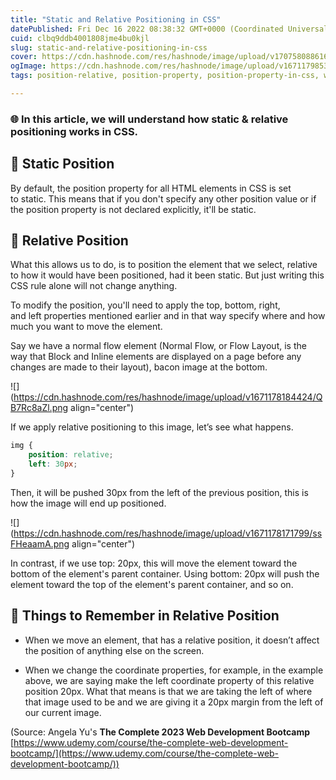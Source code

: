 ```yaml
---
title: "Static and Relative Positioning in CSS"
datePublished: Fri Dec 16 2022 08:38:32 GMT+0000 (Coordinated Universal Time)
cuid: clbq9ddb4001808jme4bu0kjl
slug: static-and-relative-positioning-in-css
cover: https://cdn.hashnode.com/res/hashnode/image/upload/v1707580886163/25f30b32-adaf-4c23-9912-ecdbf9a983c6.png
ogImage: https://cdn.hashnode.com/res/hashnode/image/upload/v1671179853694/3DVKXnBqM.jpg
tags: position-relative, position-property, position-property-in-css, wemakedevs, static-position

---
```


### 🌐 In this article, we will understand how static & relative positioning works in CSS.

## **📌** Static Position

By default, the position property for all HTML elements in CSS is set to static. This means that if you don't specify any other position value or if the position property is not declared explicitly, it'll be static.

## **📌** Relative Position

What this allows us to do, is to position the element that we select, relative to how it would have been positioned, had it been static. But just writing this CSS rule alone will not change anything.

To modify the position, you'll need to apply the top, bottom, right, and left properties mentioned earlier and in that way specify where and how much you want to move the element.

Say we have a normal flow element (Normal Flow, or Flow Layout, is the way that Block and Inline elements are displayed on a page before any changes are made to their layout), bacon image at the bottom.

![](https://cdn.hashnode.com/res/hashnode/image/upload/v1671178184424/QB7Rc8aZl.png align="center")

If we apply relative positioning to this image, let’s see what happens.

```css
img {
	position: relative;
	left: 30px;
}
```

Then, it will be pushed 30px from the left of the previous position, this is how the image will end up positioned.

![](https://cdn.hashnode.com/res/hashnode/image/upload/v1671178171799/ssFHeaamA.png align="center")

In contrast, if we use top: 20px, this will move the element toward the bottom of the element's parent container. Using bottom: 20px will push the element toward the top of the element's parent container, and so on.

## **📌 Things to Remember in Relative Position**

*   When we move an element, that has a relative position, it doesn’t affect the position of anything else on the screen.
    
*   When we change the coordinate properties, for example, in the example above, we are saying make the left coordinate property of this relative position 20px. What that means is that we are taking the left of where that image used to be and we are giving it a 20px margin from the left of our current image.
    

(Source: Angela Yu's **The Complete 2023 Web Development Bootcamp** [https://www.udemy.com/course/the-complete-web-development-bootcamp/](https://www.udemy.com/course/the-complete-web-development-bootcamp/))